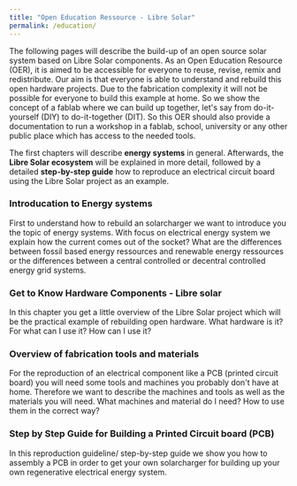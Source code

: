 ```yaml
---
title: "Open Education Ressource - Libre Solar"
permalink: /education/
---
```


The following pages will describe the build-up of an open source solar system based on Libre Solar components. As an Open Education Resource (OER), it is aimed to be accessible for everyone to reuse, revise, remix and redistribute.
Our aim is that everyone is able to understand and rebuild this open hardware projects.
Due to the fabrication complexity it will not be possible for everyone to build this example at home. So we show the concept of a fablab where we can build up together, let's say from do-it-yourself (DIY) to do-it-together (DIT).
So this OER should also provide a documentation to run a workshop in a fablab, school, university or any other public place which has access to the needed tools.

The first chapters will describe **energy systems** in general. Afterwards, the **Libre Solar ecosystem** will be explained in more detail, followed by a detailed **step-by-step guide** how to reproduce an electrical circuit board using the Libre Solar project as an example.

### Introducation to Energy systems
First to understand how to rebuild an solarcharger we want to introduce you the topic of energy systems. With focus on electrical energy system we explain how the current comes out of the socket? What are the differences between fossil based energy ressources and renewable energy ressources or the differences between a central controlled or decentral controlled energy grid systems.

### Get to Know Hardware Components - Libre solar
In this chapter you get a little overview of the Libre Solar project which will be the practical example of rebuilding open hardware.
What hardware is it? For what can I use it? How can I use it?

### Overview of fabrication tools and materials
For the reproduction of an electrical component like a PCB (printed circuit board) you will need some tools and machines you probably don't have at home. Therefore we want to describe the machines and tools as well as the materials you will need.
What machines and material do I need? How to use them in the correct way?

### Step by Step Guide for Building a Printed Circuit board (PCB)
In this reproduction guideline/ step-by-step guide we show you how to assembly a PCB in order to get your own solarcharger for building up your own regenerative electrical energy system.
